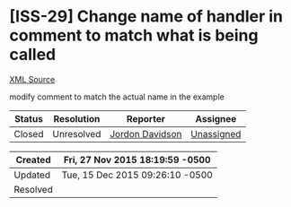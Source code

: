 # [ISS-29] Change name of handler in comment to match what is being called

[XML Source](./xml/ISS-29.xml)
<p><p>modify comment to match the actual name in the example</p></p>





Status|Resolution|Reporter|Assignee
------|----------|--------|--------
Closed|Unresolved|[Jordon Davidson](jordonedavidson)|[Unassigned]($-1)





Created|Fri, 27 Nov 2015 18:19:59 -0500
-------|--------------
Updated|Tue, 15 Dec 2015 09:26:10 -0500
Resolved|





